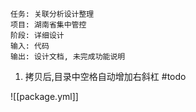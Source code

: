 	任务: 关联分析设计整理
	项目: 湖南省集中管控
	阶段: 详细设计
	输入: 代码
	输出: 设计文档, 未完成功能说明


1. 拷贝后,目录中空格自动增加右斜杠 #todo


![[package.yml]]